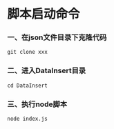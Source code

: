# 脚本启动命令
### 一、在json文件目录下克隆代码
`git clone xxx`

### 二、进入DataInsert目录
`cd DataInsert`

### 三、执行node脚本
`node index.js`
